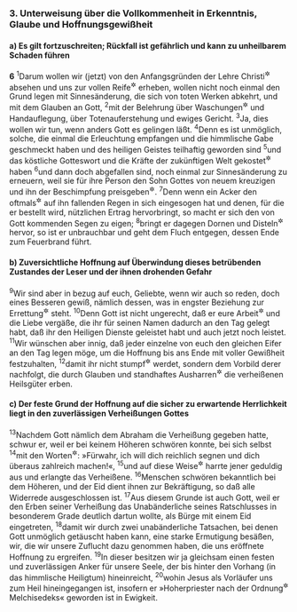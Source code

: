 ### 3. Unterweisung über die Vollkommenheit in Erkenntnis, Glaube und Hoffnungsgewißheit

#### a) Es gilt fortzuschreiten; Rückfall ist gefährlich und kann zu unheilbarem Schaden führen

__6__
<sup>1</sup>Darum wollen wir (jetzt) von den Anfangsgründen der Lehre Christi<sup title="oder: über Christus">&#x2732;</sup> absehen und uns zur vollen Reife<sup title="oder: Lehre für Gereifte">&#x2732;</sup> erheben, wollen nicht noch einmal den Grund legen mit Sinnesänderung, die sich von toten Werken abkehrt, und mit dem Glauben an Gott,
<sup>2</sup>mit der Belehrung über Waschungen<sup title="oder: Taufen">&#x2732;</sup> und Handauflegung, über Totenauferstehung und ewiges Gericht.
<sup>3</sup>Ja, dies wollen wir tun, wenn anders Gott es gelingen läßt.
<sup>4</sup>Denn es ist unmöglich, solche, die einmal die Erleuchtung empfangen und die himmlische Gabe geschmeckt haben und des heiligen Geistes teilhaftig geworden sind
<sup>5</sup>und das köstliche Gotteswort und die Kräfte der zukünftigen Welt gekostet<sup title="= geschmeckt">&#x2732;</sup> haben
<sup>6</sup>und dann doch abgefallen sind, noch einmal zur Sinnesänderung zu erneuern, weil sie für ihre Person den Sohn Gottes von neuem kreuzigen und ihn der Beschimpfung preisgeben<sup title="oder: ihren Spott mit ihm treiben">&#x2732;</sup>.
<sup>7</sup>Denn wenn ein Acker den oftmals<sup title="oder: reichlich">&#x2732;</sup> auf ihn fallenden Regen in sich eingesogen hat und denen, für die er bestellt wird, nützlichen Ertrag hervorbringt, so macht er sich den von Gott kommenden Segen zu eigen;
<sup>8</sup>bringt er dagegen Dornen und Disteln<sup title="1.Mose 3,17-18">&#x2732;</sup> hervor, so ist er unbrauchbar und geht dem Fluch entgegen, dessen Ende zum Feuerbrand führt.

#### b) Zuversichtliche Hoffnung auf Überwindung dieses betrübenden Zustandes der Leser und der ihnen drohenden Gefahr

<sup>9</sup>Wir sind aber in bezug auf euch, Geliebte, wenn wir auch so reden, doch eines Besseren gewiß, nämlich dessen, was in engster Beziehung zur Errettung<sup title="vgl. Phil 3,21">&#x2732;</sup> steht.
<sup>10</sup>Denn Gott ist nicht ungerecht, daß er eure Arbeit<sup title="= das, was ihr geleistet habt">&#x2732;</sup> und die Liebe vergäße, die ihr für seinen Namen dadurch an den Tag gelegt habt, daß ihr den Heiligen Dienste geleistet habt und auch jetzt noch leistet.
<sup>11</sup>Wir wünschen aber innig, daß jeder einzelne von euch den gleichen Eifer an den Tag legen möge, um die Hoffnung bis ans Ende mit voller Gewißheit festzuhalten,
<sup>12</sup>damit ihr nicht stumpf<sup title="oder: lässig">&#x2732;</sup> werdet, sondern dem Vorbild derer nachfolgt, die durch Glauben und standhaftes Ausharren<sup title="oder: Geduld">&#x2732;</sup> die verheißenen Heilsgüter erben.

#### c) Der feste Grund der Hoffnung auf die sicher zu erwartende Herrlichkeit liegt in den zuverlässigen Verheißungen Gottes

<sup>13</sup>Nachdem Gott nämlich dem Abraham die Verheißung gegeben hatte, schwur er, weil er bei keinem Höheren schwören konnte, bei sich selbst
<sup>14</sup>mit den Worten<sup title="1.Mose 22,16-17">&#x2732;</sup>: »Fürwahr, ich will dich reichlich segnen und dich überaus zahlreich machen!«,
<sup>15</sup>und auf diese Weise<sup title="d.h. auf diesen Eidschwur hin">&#x2732;</sup> harrte jener geduldig aus und erlangte das Verheißene.
<sup>16</sup>Menschen schwören bekanntlich bei dem Höheren, und der Eid dient ihnen zur Bekräftigung, so daß alle Widerrede ausgeschlossen ist.
<sup>17</sup>Aus diesem Grunde ist auch Gott, weil er den Erben seiner Verheißung das Unabänderliche seines Ratschlusses in besonderem Grade deutlich dartun wollte, als Bürge mit einem Eid eingetreten,
<sup>18</sup>damit wir durch zwei unabänderliche Tatsachen, bei denen Gott unmöglich getäuscht haben kann, eine starke Ermutigung besäßen, wir, die wir unsere Zuflucht dazu genommen haben, die uns eröffnete Hoffnung zu ergreifen.
<sup>19</sup>In dieser besitzen wir ja gleichsam einen festen und zuverlässigen Anker für unsere Seele, der bis hinter den Vorhang (in das himmlische Heiligtum) hineinreicht,
<sup>20</sup>wohin Jesus als Vorläufer uns zum Heil hineingegangen ist, insofern er »Hoherpriester nach der Ordnung<sup title="5,10">&#x2732;</sup> Melchisedeks« geworden ist in Ewigkeit.